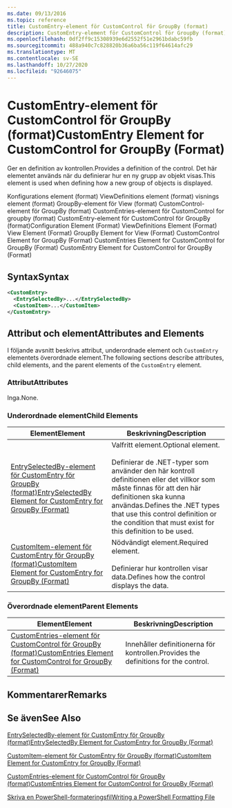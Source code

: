 ```yaml
---
ms.date: 09/13/2016
ms.topic: reference
title: CustomEntry-element för CustomControl för GroupBy (format)
description: CustomEntry-element för CustomControl för GroupBy (format)
ms.openlocfilehash: 0df2ff9c15308939e6d2552f51e2961bdabc59fb
ms.sourcegitcommit: 488a940c7c828820b36a6ba56c119f64614afc29
ms.translationtype: MT
ms.contentlocale: sv-SE
ms.lasthandoff: 10/27/2020
ms.locfileid: "92646075"
---
```

# <a name="customentry-element-for-customcontrol-for-groupby-format"></a><span data-ttu-id="21217-103">CustomEntry-element för CustomControl för GroupBy (format)</span><span class="sxs-lookup"><span data-stu-id="21217-103">CustomEntry Element for CustomControl for GroupBy (Format)</span></span>

<span data-ttu-id="21217-104">Ger en definition av kontrollen.</span><span class="sxs-lookup"><span data-stu-id="21217-104">Provides a definition of the control.</span></span> <span data-ttu-id="21217-105">Det här elementet används när du definierar hur en ny grupp av objekt visas.</span><span class="sxs-lookup"><span data-stu-id="21217-105">This element is used when defining how a new group of objects is displayed.</span></span>

<span data-ttu-id="21217-106">Konfigurations element (format) ViewDefinitions element (format) visnings element (format) GroupBy-element för View (format) CustomControl-element för GroupBy (format) CustomEntries-element för CustomControl for groupby (format) CustomEntry-element för CustomControl för GroupBy (format)</span><span class="sxs-lookup"><span data-stu-id="21217-106">Configuration Element (Format) ViewDefinitions Element (Format) View Element (Format) GroupBy Element for View (Format) CustomControl Element for GroupBy (Format) CustomEntries Element for CustomControl for GroupBy (Format) CustomEntry Element for CustomControl for GroupBy (Format)</span></span>

## <a name="syntax"></a><span data-ttu-id="21217-107">Syntax</span><span class="sxs-lookup"><span data-stu-id="21217-107">Syntax</span></span>

```xml
<CustomEntry>
  <EntrySelectedBy>...</EntrySelectedBy>
  <CustomItem>...</CustomItem>
</CustomEntry>
```

## <a name="attributes-and-elements"></a><span data-ttu-id="21217-108">Attribut och element</span><span class="sxs-lookup"><span data-stu-id="21217-108">Attributes and Elements</span></span>

<span data-ttu-id="21217-109">I följande avsnitt beskrivs attribut, underordnade element och `CustomEntry` elementets överordnade element.</span><span class="sxs-lookup"><span data-stu-id="21217-109">The following sections describe attributes, child elements, and the parent elements of the `CustomEntry` element.</span></span>

### <a name="attributes"></a><span data-ttu-id="21217-110">Attribut</span><span class="sxs-lookup"><span data-stu-id="21217-110">Attributes</span></span>

<span data-ttu-id="21217-111">Inga.</span><span class="sxs-lookup"><span data-stu-id="21217-111">None.</span></span>

### <a name="child-elements"></a><span data-ttu-id="21217-112">Underordnade element</span><span class="sxs-lookup"><span data-stu-id="21217-112">Child Elements</span></span>

|<span data-ttu-id="21217-113">Element</span><span class="sxs-lookup"><span data-stu-id="21217-113">Element</span></span>|<span data-ttu-id="21217-114">Beskrivning</span><span class="sxs-lookup"><span data-stu-id="21217-114">Description</span></span>|
|-------------|-----------------|
|[<span data-ttu-id="21217-115">EntrySelectedBy-element för CustomEntry för GroupBy (format)</span><span class="sxs-lookup"><span data-stu-id="21217-115">EntrySelectedBy Element for CustomEntry for GroupBy (Format)</span></span>](./entryselectedby-element-for-customentry-for-groupby-format.md)|<span data-ttu-id="21217-116">Valfritt element.</span><span class="sxs-lookup"><span data-stu-id="21217-116">Optional element.</span></span><br /><br /> <span data-ttu-id="21217-117">Definierar de .NET-typer som använder den här kontroll definitionen eller det villkor som måste finnas för att den här definitionen ska kunna användas.</span><span class="sxs-lookup"><span data-stu-id="21217-117">Defines the .NET types that use this control definition or the condition that must exist for this definition to be used.</span></span>|
|[<span data-ttu-id="21217-118">CustomItem-element för CustomEntry för GroupBy (format)</span><span class="sxs-lookup"><span data-stu-id="21217-118">CustomItem Element for CustomEntry for GroupBy (Format)</span></span>](./customitem-element-for-customentry-for-groupby-format.md)|<span data-ttu-id="21217-119">Nödvändigt element.</span><span class="sxs-lookup"><span data-stu-id="21217-119">Required element.</span></span><br /><br /> <span data-ttu-id="21217-120">Definierar hur kontrollen visar data.</span><span class="sxs-lookup"><span data-stu-id="21217-120">Defines how the control displays the data.</span></span>|

### <a name="parent-elements"></a><span data-ttu-id="21217-121">Överordnade element</span><span class="sxs-lookup"><span data-stu-id="21217-121">Parent Elements</span></span>

|<span data-ttu-id="21217-122">Element</span><span class="sxs-lookup"><span data-stu-id="21217-122">Element</span></span>|<span data-ttu-id="21217-123">Beskrivning</span><span class="sxs-lookup"><span data-stu-id="21217-123">Description</span></span>|
|-------------|-----------------|
|[<span data-ttu-id="21217-124">CustomEntries-element för CustomControl för GroupBy (format)</span><span class="sxs-lookup"><span data-stu-id="21217-124">CustomEntries Element for CustomControl for GroupBy (Format)</span></span>](./customentries-element-for-customcontrol-for-groupby-format.md)|<span data-ttu-id="21217-125">Innehåller definitionerna för kontrollen.</span><span class="sxs-lookup"><span data-stu-id="21217-125">Provides the definitions for the control.</span></span>|

## <a name="remarks"></a><span data-ttu-id="21217-126">Kommentarer</span><span class="sxs-lookup"><span data-stu-id="21217-126">Remarks</span></span>

## <a name="see-also"></a><span data-ttu-id="21217-127">Se även</span><span class="sxs-lookup"><span data-stu-id="21217-127">See Also</span></span>

[<span data-ttu-id="21217-128">EntrySelectedBy-element för CustomEntry för GroupBy (format)</span><span class="sxs-lookup"><span data-stu-id="21217-128">EntrySelectedBy Element for CustomEntry for GroupBy (Format)</span></span>](./entryselectedby-element-for-customentry-for-groupby-format.md)

[<span data-ttu-id="21217-129">CustomItem-element för CustomEntry för GroupBy (format)</span><span class="sxs-lookup"><span data-stu-id="21217-129">CustomItem Element for CustomEntry for GroupBy (Format)</span></span>](./customitem-element-for-customentry-for-groupby-format.md)

[<span data-ttu-id="21217-130">CustomEntries-element för CustomControl för GroupBy (format)</span><span class="sxs-lookup"><span data-stu-id="21217-130">CustomEntries Element for CustomControl for GroupBy (Format)</span></span>](./customentries-element-for-customcontrol-for-groupby-format.md)

[<span data-ttu-id="21217-131">Skriva en PowerShell-formateringsfil</span><span class="sxs-lookup"><span data-stu-id="21217-131">Writing a PowerShell Formatting File</span></span>](./writing-a-powershell-formatting-file.md)
